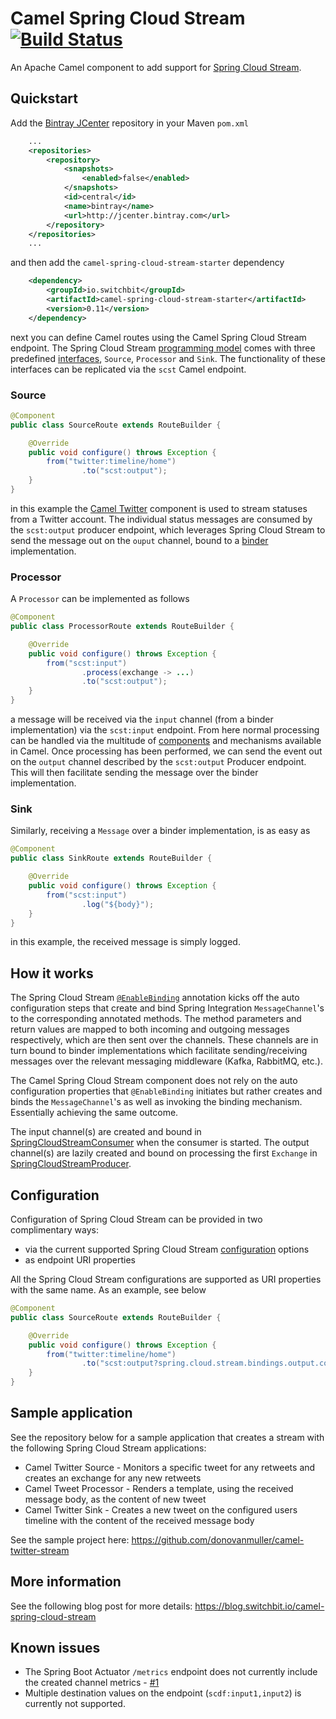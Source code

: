 # Camel Spring Cloud Stream [![Build Status](https://travis-ci.org/donovanmuller/camel-spring-cloud-stream.svg?branch=master)](https://travis-ci.org/donovanmuller/camel-spring-cloud-stream)

An Apache Camel component to add support for [Spring Cloud Stream](https://cloud.spring.io/spring-cloud-stream/).

## Quickstart

Add the [Bintray JCenter](https://bintray.com/bintray/jcenter)
repository in your Maven `pom.xml`

```xml
    ...
    <repositories>
        <repository>
            <snapshots>
                <enabled>false</enabled>
            </snapshots>
            <id>central</id>
            <name>bintray</name>
            <url>http://jcenter.bintray.com</url>
        </repository>
    </repositories>
    ...
```

and then add the `camel-spring-cloud-stream-starter` dependency

```xml
    <dependency>
        <groupId>io.switchbit</groupId>
        <artifactId>camel-spring-cloud-stream-starter</artifactId>
        <version>0.11</version>
    </dependency>
```

next you can define Camel routes using the Camel Spring Cloud Stream endpoint.
The Spring Cloud Stream [programming model](http://docs.spring.io/spring-cloud-stream/docs/current/reference/htmlsingle/#_programming_model)
comes with three predefined [interfaces](http://docs.spring.io/spring-cloud-stream/docs/current/reference/htmlsingle/#__literal_source_literal_literal_sink_literal_and_literal_processor_literal),
`Source`, `Processor` and `Sink`. The functionality of these interfaces can be replicated via the `scst` Camel endpoint.

### Source
 
```java
@Component
public class SourceRoute extends RouteBuilder {

    @Override
    public void configure() throws Exception {
        from("twitter:timeline/home")
                .to("scst:output");
    }
}
```

in this example the [Camel Twitter](http://camel.apache.org/twitter.html)
component is used to stream statuses from a Twitter account. The individual status messages
are consumed by the `scst:output` producer endpoint, which leverages Spring Cloud Stream
to send the message out on the `ouput` channel, bound to a [binder](http://docs.spring.io/spring-cloud-stream/docs/current/reference/htmlsingle/#_binders)
implementation.

### Processor

A `Processor` can be implemented as follows

```java
@Component
public class ProcessorRoute extends RouteBuilder {

    @Override
    public void configure() throws Exception {
        from("scst:input")
                .process(exchange -> ...)
                .to("scst:output");
    }
}
```

a message will be received via the `input` channel (from a binder implementation) via the `scst:input`
endpoint. From here normal processing can be handled via the multitude of [components](https://camel.apache.org/components.html)
and mechanisms available in Camel. Once processing has been performed, we can send the event out
on the `output` channel described by the `scst:output` Producer endpoint. This will then facilitate
sending the message over the binder implementation.

### Sink

Similarly, receiving a `Message` over a binder implementation, is as easy as

```java
@Component
public class SinkRoute extends RouteBuilder {

    @Override
    public void configure() throws Exception {
        from("scst:input")
                .log("${body}");
    }
}
```

in this example, the received message is simply logged.

## How it works

The Spring Cloud Stream [`@EnableBinding`](http://docs.spring.io/spring-cloud-stream/docs/current/reference/htmlsingle/#_triggering_binding_via_literal_enablebinding_literal)
annotation kicks off the auto configuration steps that create and bind Spring Integration `MessageChannel`'s
to the corresponding annotated methods. The method parameters and return values are mapped
to both incoming and outgoing messages respectively, which are then sent over the channels.
These channels are in turn bound to binder implementations which facilitate sending/receiving messages
over the relevant messaging middleware (Kafka, RabbitMQ, etc.).
  
The Camel Spring Cloud Stream component does not rely on the auto configuration properties
that `@EnableBinding` initiates but rather creates and binds the `MessageChannel`'s
as well as invoking the binding mechanism. Essentially achieving the same outcome.

The input channel(s) are created and bound in [SpringCloudStreamConsumer](camel-spring-cloud-stream/src/main/java/io/switchbit/SpringCloudStreamConsumer.java)
when the consumer is started. The output channel(s) are lazily created and bound on processing the first `Exchange` in
[SpringCloudStreamProducer](camel-spring-cloud-stream/src/main/java/io/switchbit/SpringCloudStreamProducer.java).

## Configuration

Configuration of Spring Cloud Stream can be provided in two complimentary ways:

* via the current supported Spring Cloud Stream [configuration](http://docs.spring.io/spring-cloud-stream/docs/current/reference/htmlsingle/#_configuration_options)
options
* as endpoint URI properties

All the Spring Cloud Stream configurations are supported as URI properties with the same name.
As an example, see below

```java
@Component
public class SourceRoute extends RouteBuilder {

    @Override
    public void configure() throws Exception {
        from("twitter:timeline/home")
                .to("scst:output?spring.cloud.stream.bindings.output.contentType=application/json&spring.cloud.stream.bindings.output.destination=output-queue");
    }
}
```

## Sample application

See the repository below for a sample application that creates a stream with the following Spring Cloud Stream applications:

* Camel Twitter Source - Monitors a specific tweet for any retweets and creates an exchange for any new retweets
* Camel Tweet Processor - Renders a template, using the received message body, as the content of new tweet
* Camel Twitter Sink - Creates a new tweet on the configured users timeline with the content of the received message body

See the sample project here: https://github.com/donovanmuller/camel-twitter-stream

## More information

See the following blog post for more details: https://blog.switchbit.io/camel-spring-cloud-stream

## Known issues

* The Spring Boot Actuator `/metrics` endpoint does not currently include the created channel metrics - [#1](https://github.com/donovanmuller/camel-spring-cloud-stream/issues/1)
* Multiple destination values on the endpoint (`scdf:input1,input2`) is currently not supported.








